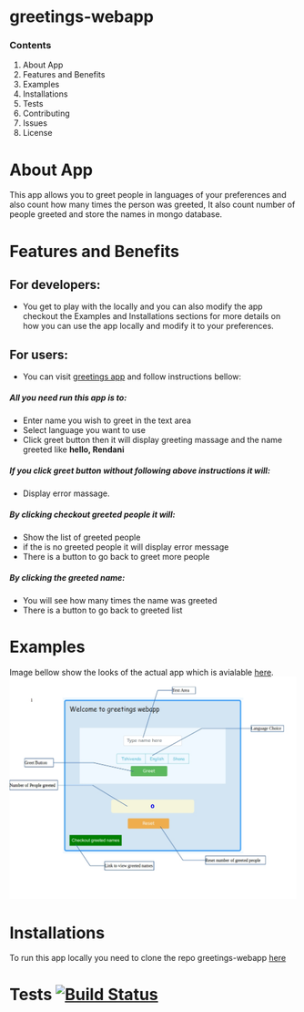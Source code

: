 # greetings-webapp
### Contents
1. About App
1. Features and Benefits
1. Examples
1. Installations
1. Tests
1. Contributing
1. Issues
1. License

# About App
This app allows you to greet people in languages of your preferences and also count how many times the person was greeted, It also count number of people greeted and store the names in mongo database.

# Features and Benefits
## For developers:
* You get to play with the locally and you can also modify the app checkout the Examples and Installations sections for more details on how you can use the app locally and modify it to your preferences.

## For  users:
* You can visit [greetings app](http://rendani-greetings.herokuapp.com) and follow instructions bellow:

##### All you need run  this app is to:
* Enter name you wish to greet in the text area
* Select language you want to use
* Click greet button then it will display greeting massage and the name greeted like **hello, Rendani**
##### If you click greet button without following above instructions it will:
* Display error massage.

##### By clicking checkout greeted people it will:
* Show the list of greeted people
* if the is no greeted people it will display error message
* There is a button to go back to greet more people

##### By clicking the greeted name:
* You will see how many times the name was greeted
* There is a button to go back to greeted list

# Examples
Image bellow show the looks of the actual app which is avialable [here](http://rendani-greetings.herokuapp.com).
![Landing_page](landingpage.jpg)

# Installations
To run this app locally you need to clone the repo greetings-webapp [here]()

# Tests [![Build Status](https://api.travis-ci.org/rendaniluk/greetings-webapp.svg)](https://travis-ci.org/rendaniluk/greetings-webapp/builds/280324645)
